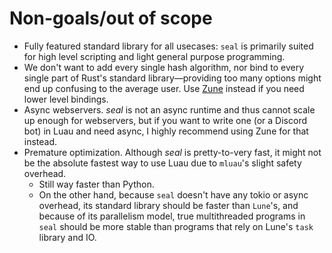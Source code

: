 # Non-goals/out of scope

- Fully featured standard library for all usecases: `seal` is primarily suited for high level scripting and light general purpose programming.
- We don't want to add every single hash algorithm, nor bind to every single part of Rust's standard library—providing too many options might end up confusing to the average user. Use [Zune](<https://github.com/Scythe-Technology/zune>) instead if you need lower level bindings.
- Async webservers. *seal* is not an async runtime and thus cannot scale up enough for webservers, but if you want to write one (or a Discord bot) in Luau and need async, I highly recommend using Zune for that instead.
- Premature optimization. Although *seal* is pretty-to-very fast, it might not be the absolute fastest way to use Luau due to `mluau`'s slight safety overhead.
  - Still way faster than Python.
  - On the other hand, because `seal` doesn't have any tokio or async overhead, its standard library should be faster than `Lune`'s, and because of its parallelism model, true multithreaded programs in `seal` should be more stable than programs that rely on Lune's `task` library and IO.
